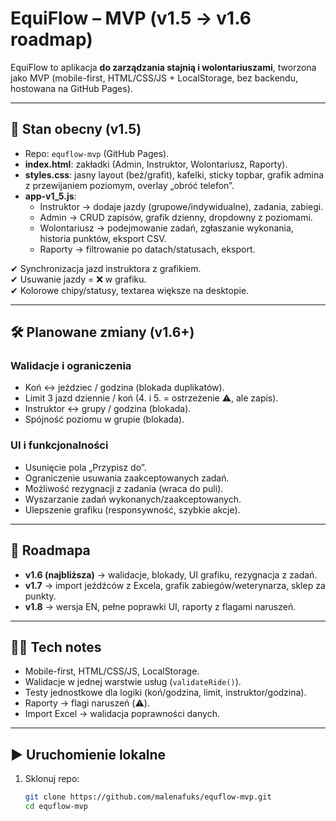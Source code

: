 # EquiFlow – MVP (v1.5 → v1.6 roadmap)

EquiFlow to aplikacja **do zarządzania stajnią i wolontariuszami**, tworzona jako MVP (mobile-first, HTML/CSS/JS + LocalStorage, bez backendu, hostowana na GitHub Pages).

---

## 🚀 Stan obecny (v1.5)

- Repo: `equflow-mvp` (GitHub Pages).
- **index.html**: zakładki (Admin, Instruktor, Wolontariusz, Raporty).
- **styles.css**: jasny layout (beż/grafit), kafelki, sticky topbar, grafik admina z przewijaniem poziomym, overlay „obróć telefon”.
- **app-v1_5.js**:
  - Instruktor → dodaje jazdy (grupowe/indywidualne), zadania, zabiegi.
  - Admin → CRUD zapisów, grafik dzienny, dropdowny z poziomami.
  - Wolontariusz → podejmowanie zadań, zgłaszanie wykonania, historia punktów, eksport CSV.
  - Raporty → filtrowanie po datach/statusach, eksport.

✔ Synchronizacja jazd instruktora z grafikiem.  
✔ Usuwanie jazdy = ❌ w grafiku.  
✔ Kolorowe chipy/statusy, textarea większe na desktopie.  

---

## 🛠 Planowane zmiany (v1.6+)

### Walidacje i ograniczenia
- Koń ↔ jeździec / godzina (blokada duplikatów).  
- Limit 3 jazd dziennie / koń (4. i 5. = ostrzeżenie ⚠️, ale zapis).  
- Instruktor ↔ grupy / godzina (blokada).  
- Spójność poziomu w grupie (blokada).

### UI i funkcjonalności
- Usunięcie pola „Przypisz do”.  
- Ograniczenie usuwania zaakceptowanych zadań.  
- Możliwość rezygnacji z zadania (wraca do puli).  
- Wyszarzanie zadań wykonanych/zaakceptowanych.  
- Ulepszenie grafiku (responsywność, szybkie akcje).  

---

## 📅 Roadmapa

- **v1.6 (najbliższa)** → walidacje, blokady, UI grafiku, rezygnacja z zadań.  
- **v1.7** → import jeźdźców z Excela, grafik zabiegów/weterynarza, sklep za punkty.  
- **v1.8** → wersja EN, pełne poprawki UI, raporty z flagami naruszeń.  

---

## 🧑‍💻 Tech notes

- Mobile-first, HTML/CSS/JS, LocalStorage.
- Walidacje w jednej warstwie usług (`validateRide()`).
- Testy jednostkowe dla logiki (koń/godzina, limit, instruktor/godzina).
- Raporty → flagi naruszeń (⚠️).
- Import Excel → walidacja poprawności danych.

---

## ▶️ Uruchomienie lokalne

1. Sklonuj repo:
   ```bash
   git clone https://github.com/malenafuks/equflow-mvp.git
   cd equflow-mvp
